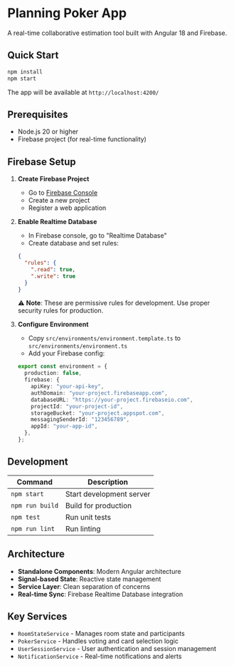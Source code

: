 # Planning Poker App

A real-time collaborative estimation tool built with Angular 18 and Firebase.

## Quick Start

```bash
npm install
npm start
```

The app will be available at `http://localhost:4200/`

## Prerequisites

- Node.js 20 or higher
- Firebase project (for real-time functionality)

## Firebase Setup

1. **Create Firebase Project**

   - Go to [Firebase Console](https://console.firebase.google.com/)
   - Create a new project
   - Register a web application

2. **Enable Realtime Database**

   - In Firebase console, go to "Realtime Database"
   - Create database and set rules:

   ```json
   {
     "rules": {
       ".read": true,
       ".write": true
     }
   }
   ```

   ⚠️ **Note**: These are permissive rules for development. Use proper security rules for production.

3. **Configure Environment**

   - Copy `src/environments/environment.template.ts` to `src/environments/environment.ts`
   - Add your Firebase config:

   ```typescript
   export const environment = {
     production: false,
     firebase: {
       apiKey: "your-api-key",
       authDomain: "your-project.firebaseapp.com",
       databaseURL: "https://your-project.firebaseio.com",
       projectId: "your-project-id",
       storageBucket: "your-project.appspot.com",
       messagingSenderId: "123456789",
       appId: "your-app-id",
     },
   };
   ```

## Development

| Command         | Description              |
| --------------- | ------------------------ |
| `npm start`     | Start development server |
| `npm run build` | Build for production     |
| `npm test`      | Run unit tests           |
| `npm run lint`  | Run linting              |

## Architecture

- **Standalone Components**: Modern Angular architecture
- **Signal-based State**: Reactive state management
- **Service Layer**: Clean separation of concerns
- **Real-time Sync**: Firebase Realtime Database integration

## Key Services

- `RoomStateService` - Manages room state and participants
- `PokerService` - Handles voting and card selection logic
- `UserSessionService` - User authentication and session management
- `NotificationService` - Real-time notifications and alerts
